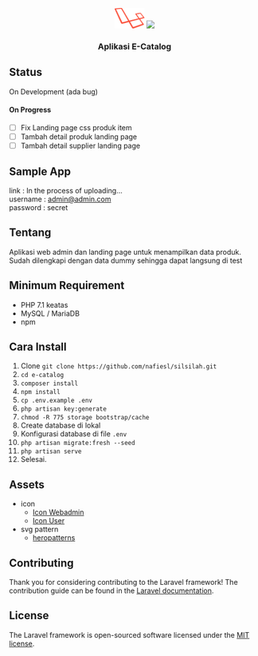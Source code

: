 <p align="center">
  <img src="https://raw.githubusercontent.com/laravel/art/master/laravel-l-slant.png" style="width: 60px;">
  <img src="https://vuejs.org/images/logo.png" style="width: 50px;">
</p>
<h3 align="center">Aplikasi E-Catalog</h3>


## Status
On Development (ada bug)
#### On Progress
- [ ] Fix Landing page css produk item
- [ ] Tambah detail produk landing page
- [ ] Tambah detail supplier landing page

## Sample App
link : In the process of uploading...  
username : admin@admin.com  
password : secret

## Tentang
Aplikasi web admin dan landing page untuk menampilkan data produk.  
Sudah dilengkapi dengan data dummy sehingga dapat langsung di test

## Minimum Requirement
- PHP 7.1 keatas
- MySQL / MariaDB
- npm

## Cara Install
1. Clone `git clone https://github.com/nafiesl/silsilah.git`
2. `cd e-catalog`
3. `composer install`
4. `npm install`
4. `cp .env.example .env`
5. `php artisan key:generate`
6. `chmod -R 775 storage bootstrap/cache`
7. Create database di lokal
8. Konfigurasi database  di file `.env` 
9. `php artisan migrate:fresh --seed`
10. `php artisan serve`
11. Selesai.

## Assets
- icon  
  - [Icon Webadmin](https://www.flaticon.com/free-icon/catalogue_1466313#term=catalog)
  - [Icon User](https://www.flaticon.com/free-icon/user_149071)
- svg pattern  
  - [heropatterns](https://www.heropatterns.com/)

## Contributing
Thank you for considering contributing to the Laravel framework! The contribution guide can be found in the [Laravel documentation](https://laravel.com/docs/contributions).

## License
The Laravel framework is open-sourced software licensed under the [MIT license](LICENSE).